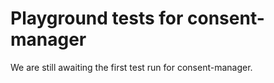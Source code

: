 # Playground tests for consent-manager
We are still awaiting the first test run for consent-manager.
